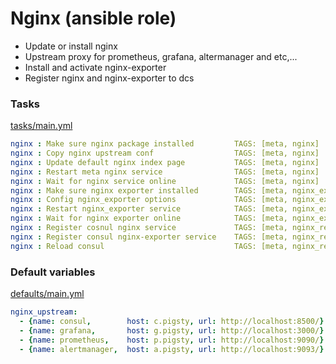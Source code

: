 # Nginx (ansible role)

* Update or install nginx
* Upstream proxy for prometheus, grafana, altermanager and etc,...
* Install and activate nginx-exporter
* Register nginx and nginx-exporter to dcs


### Tasks

[tasks/main.yml](tasks/main.yml)

```yaml
nginx : Make sure nginx package installed	      TAGS: [meta, nginx]
nginx : Copy nginx upstream conf			      TAGS: [meta, nginx]
nginx : Update default nginx index page		      TAGS: [meta, nginx]
nginx : Restart meta nginx service			      TAGS: [meta, nginx]
nginx : Wait for nginx service online		      TAGS: [meta, nginx]
nginx : Make sure nginx exporter installed	      TAGS: [meta, nginx_exporter]
nginx : Config nginx_exporter options		      TAGS: [meta, nginx_exporter]
nginx : Restart nginx_exporter service		      TAGS: [meta, nginx_exporter]
nginx : Wait for nginx exporter online		      TAGS: [meta, nginx_exporter]
nginx : Register cosnul nginx service		      TAGS: [meta, nginx_register]
nginx : Register consul nginx-exporter service    TAGS: [meta, nginx_register]
nginx : Reload consul					          TAGS: [meta, nginx_register]
```

### Default variables

[defaults/main.yml](defaults/main.yml)

```yaml
nginx_upstream:
  - {name: consul,        host: c.pigsty, url: http://localhost:8500/}
  - {name: grafana,       host: g.pigsty, url: http://localhost:3000/}
  - {name: prometheus,    host: p.pigsty, url: http://localhost:9090/}
  - {name: alertmanager,  host: a.pigsty, url: http://localhost:9093/}
```